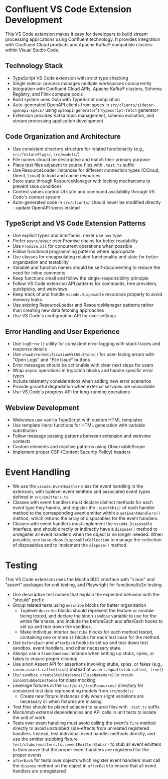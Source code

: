 # Confluent VS Code Extension Development

This VS Code extension makes it easy for developers to build stream processing applications using
Confluent technology. It provides integration with Confluent Cloud products and Apache Kafka®
compatible clusters within Visual Studio Code.

## Technology Stack

- TypeScript VS Code extension with strict type checking
- Single sidecar process manages multiple workspaces concurrently
- Integration with Confluent Cloud APIs, Apache Kafka® clusters, Schema Registry, and Flink compute
  pools
- Build system uses Gulp with TypeScript compilation
- Auto-generated OpenAPI clients from specs in `src/clients/sidecar-openapi-specs/` using
  `openapi-generator`'s `typescript-fetch` generator
- Extension provides Kafka topic management, schema evolution, and stream processing application
  development

## Code Organization and Architecture

- Use consistent directory structure for related functionality (e.g., `src/featureFlags/`,
  `src/models/`)
- File names should be descriptive and match their primary purpose
- Place test files adjacent to source files with `.test.ts` suffix
- Use ResourceLoader instances for different connection types (CCloud, Direct, Local) to load and
  cache resources
- Store state through ResourceManager with locking mechanisms to prevent race conditions
- Context values control UI state and command availability through VS Code's context system
- Auto-generated code in `src/clients/` should never be modified directly - update OpenAPI specs
  instead

## TypeScript and VS Code Extension Patterns

- Use explicit types and interfaces, never use `any` type
- Prefer `async/await` over Promise chains for better readability
- Use `Promise.all` for concurrent operations when possible
- Follow functional programming patterns where appropriate
- Use classes for encapsulating related functionality and state for better organization and
  testability
- Variable and function names should be self-documenting to reduce the need for inline comments
- Keep functions small and follow the single-responsibility principle
- Follow VS Code extension API patterns for commands, tree providers, quickpicks, and webviews
- Keep track of and handle `vscode.Disposable` resources properly to avoid memory leaks
- Use existing ResourceLoader and ResourceManager patterns rather than creating new data fetching
  approaches
- Use VS Code's configuration API for user settings

## Error Handling and User Experience

- Use `logError()` utility for consistent error logging with stack traces and response details
- Use `showErrorNotificationWithButtons()` for user-facing errors with "Open Logs" and "File Issue"
  buttons
- Error messages should be actionable with clear next steps for users
- Wrap async operations in try/catch blocks and handle specific error types
- Include telemetry considerations when adding new error scenarios
- Provide graceful degradation when external services are unavailable
- Use VS Code's progress API for long-running operations

## Webview Development

- Webviews use vanilla TypeScript with custom HTML templates
- Use template literal functions for HTML generation with variable substitution
- Follow message passing patterns between extension and webview contexts
- Custom elements and reactive patterns using ObservableScope
- Implement proper CSP (Content Security Policy) headers

# Event Handling

- We use the `vscode.EventEmitter` class for event handling in the extension, with toplevel event
  emitters and associated event types defined in `src/emitters.ts`.
- Classes with event handlers must declare distinct methods for each event type they handle, and
  register the `.bind(this)` of each handler method to the corresponding event emitter within a
  `setEventHandlers()` method, which returns the array of disposables for the event handlers.
- Classes with event handlers must implement the `vscode.Disposable` interface, and should directly
  or indirectly have a `dispose()` method to unregister all event handlers when the object is no
  longer needed. When possible, use base class `DisposableCollection` to manage the collection of
  disposables and to implement the `dispose()` method.

# Testing

This VS Code extension uses the Mocha BDD interface with "sinon" and "assert" packages for unit
testing, and Playwright for functional/e2e testing.

- Use descriptive test names that explain the expected behavior with the "should" prefix
- Group related tests using `describe` blocks for better organization
  - Toplevel `describe` blocks should represent the feature or module being tested, and declare the
    sinon `sandbox` variable to use for the entire file's tests, and include the beforeEach and
    afterEach hooks to set up and tear down the sandbox.
  - Make individual interior `describe` blocks for each method tested, containing one or more `it`
    blocks for each test case for the method.
- Use `beforeEach` and `afterEach` hooks to set up and tear down test sandbox, event handlers, and
  other necessary state.
- Always use a `SinonSandbox` instance when setting up stubs, spies, or fakes to ensure proper
  cleanup
- Use sinon Assert API for assertions involving stubs, spies, or fakes (e.g.,
  `sinon.assert.called(stub)` instead of `assert.equal(stub.called, true)`)
- Use `sandbox.createStubInstance(ClassNameHere)` to create `SinonStubbedInstance` for class mocking
- Leverage fixtures in the `test/unit/testResources/` directory for consistent test data
  representing models from `src/models/`
  - Create new fixture instances only when slight variations are necessary or when fixtures are
    missing
- Test files should be placed adjacent to source files with `.test.ts` suffix
- Mock/stub external dependencies and API calls in unit tests to isolate the unit of work
- Tests over event handling must avoid calling the event's `fire` method directly to avoid unstubbed
  side-effects from unrelated registered handlers. Instead, test individual event handler methods
  directly, and use the emitter stubbing fixture `test/stubs/emitters.ts::eventEmitterStubs()` to
  stub all event emitters to then prove that the proper event handlers are registered for the proper
  events
- `afterEach` for tests over objects which register event handlers must call the `dispose` method on
  the object in `afterEach` to ensure that all event handlers are unregistered
